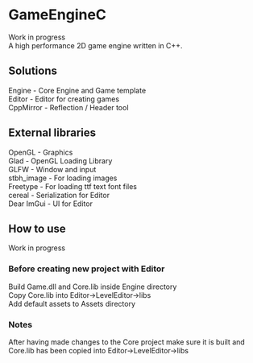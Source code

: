 # GameEngineC

Work in progress  
A high performance 2D game engine written in C++.  


## Solutions
Engine		- Core Engine and Game template  
Editor		- Editor for creating games  
CppMirror	- Reflection / Header tool  


## External libraries
OpenGL		- Graphics  
Glad		- OpenGL Loading Library  
GLFW		- Window and input  
stbh_image	- For loading images  
Freetype	- For loading ttf text font files  
cereal		- Serialization for Editor  
Dear ImGui	- UI for Editor  


## How to use

Work in progress  

### Before creating new project with Editor

Build Game.dll and Core.lib inside Engine directory  
Copy Core.lib into Editor->LevelEditor->libs  
Add default assets to Assets directory  

### Notes

After having made changes to the Core project make sure it is built and Core.lib has been copied into Editor->LevelEditor->libs  